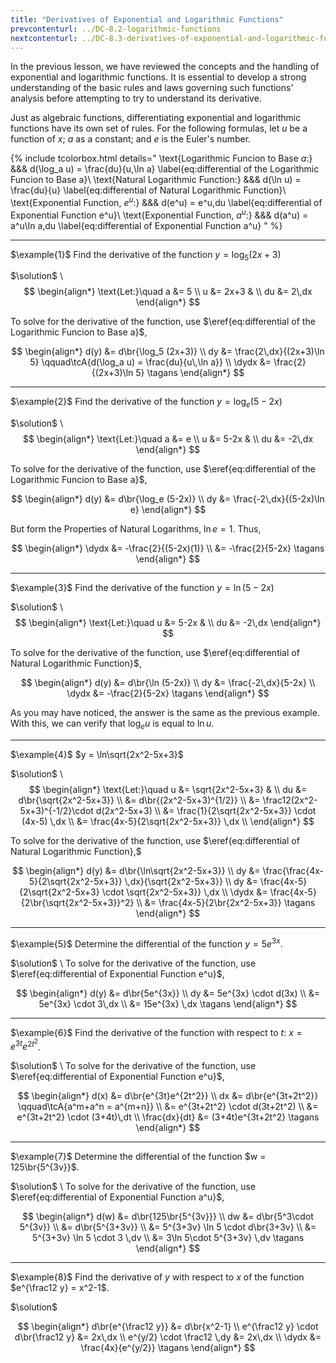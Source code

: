 ```yaml
---
title: "Derivatives of Exponential and Logarithmic Functions"
prevcontenturl: ../DC-8.2-logarithmic-functions
nextcontenturl: ../DC-8.3-derivatives-of-exponential-and-logarithmic-functions
---
```





In the previous lesson, we have reviewed the concepts and the handling of exponential and logarithmic functions. It is essential to develop a strong understanding of the basic rules and laws governing such functions' analysis before attempting to try to understand its derivative.



Just as algebraic functions, differentiating exponential and logarithmic functions have its own set of rules. For the following formulas, let $u$ be a function of $x$; $a$ as a constant; and $e$ is the Euler's number.


{% include tcolorbox.html
    details="
	\text{Logarithmic Funcion to Base $a$:} &&& d(\log_a u) = \frac{du}{u\,\ln a} 
		\label{eq:differential of the Logarithmic Funcion to Base a}\\
	\text{Natural Logarithmic Function:} &&& d(\ln u) = \frac{du}{u}
		\label{eq:differential of Natural Logarithmic Function}\\
	\text{Exponential Function, $e^u$:} &&& d(e^u) = e^u\,du 
		\label{eq:differential of Exponential Function e^u}\\
	\text{Exponential Function, $a^u$:} &&& d(a^u) = a^u\ln a\,du 
		\label{eq:differential of Exponential Function a^u}
    "
%}


---
$\example{1}$
Find the derivative of the function $y = \log_5 (2x+3)$

$\solution$ \\
$$
\begin{align*}
	\text{Let:}\quad a &= 5 \\
	u &= 2x+3 & \\
	du &= 2\,dx
\end{align*}
$$

To solve for the derivative of the function, use $\eref{eq:differential of the Logarithmic Funcion to Base a}$,

$$
\begin{align*}
	d(y) &= d\br{\log_5 (2x+3)} \\
	dy &= \frac{2\,dx}{(2x+3)\ln 5} \qquad\tcA{d(\log_a u) = \frac{du}{u\,\ln a}} \\
	\dydx &= \frac{2}{(2x+3)\ln 5}	\tagans
\end{align*}
$$


---
$\example{2}$
Find the derivative of the function $y = \log_e (5-2x)$

$\solution$ \\
$$
\begin{align*}
	\text{Let:}\quad a &= e \\
	u &= 5-2x & \\
	du &= -2\,dx
\end{align*}
$$

To solve for the derivative of the function, use $\eref{eq:differential of the Logarithmic Funcion to Base a}$,

$$
\begin{align*}
	d(y) &= d\br{\log_e (5-2x)} \\
	dy &= \frac{-2\,dx}{(5-2x)\ln e}
\end{align*}
$$

But form the Properties of Natural Logarithms, $\ln e = 1$. Thus,

$$
\begin{align*}
	\dydx &= -\frac{2}{(5-2x)(1)} \\
	&= -\frac{2}{5-2x}	\tagans
\end{align*}
$$






---
$\example{3}$
Find the derivative of the function $y = \ln (5-2x)$

$\solution$ \\
$$
\begin{align*}
	\text{Let:}\quad u &= 5-2x & \\
	du &= -2\,dx
\end{align*}
$$

To solve for the derivative of the function, use $\eref{eq:differential of Natural Logarithmic Function}$,

$$
\begin{align*}
	d(y) &= d\br{\ln (5-2x)} \\
	dy &= \frac{-2\,dx}{5-2x} \\
	\dydx &= -\frac{2}{5-2x}	\tagans
\end{align*}
$$


As you may have noticed, the answer is the same as the previous example. With this, we can verify that $\log_e u$ is equal to $\ln u$.








---
$\example{4}$ 
$y = \ln\sqrt{2x^2-5x+3}$

$\solution$ \\
$$
\begin{align*}
	\text{Let:}\quad u &= \sqrt{2x^2-5x+3} & \\
	du &= d\br{\sqrt{2x^2-5x+3}} \\
	&= d\br{(2x^2-5x+3)^{1/2}} \\
	&= \frac12(2x^2-5x+3)^{-1/2}\cdot d(2x^2-5x+3) \\
	&= \frac{1}{2\sqrt{2x^2-5x+3}} \cdot (4x-5) \,dx \\
	&= \frac{4x-5}{2\sqrt{2x^2-5x+3}} \,dx \\
\end{align*}
$$


To solve for the derivative of the function, use $\eref{eq:differential of Natural Logarithmic Function},$

$$
\begin{align*}
	d(y) &= d\br{\ln\sqrt{2x^2-5x+3}} \\
	dy &= \frac{\frac{4x-5}{2\sqrt{2x^2-5x+3}} \,dx}{\sqrt{2x^2-5x+3}} \\
	dy &= \frac{4x-5}{2\sqrt{2x^2-5x+3} \cdot \sqrt{2x^2-5x+3}} \,dx \\
	\dydx &= \frac{4x-5}{2\br{\sqrt{2x^2-5x+3}}^2} \\
	&= \frac{4x-5}{2\br{2x^2-5x+3}} 	\tagans
\end{align*}
$$





---
$\example{5}$ 
Determine the differential of the function $y = 5e^{3x}$.

$\solution$ \\
To solve for the derivative of the function, use $\eref{eq:differential of Exponential Function e^u}$,

$$
\begin{align*}
	d(y) &= d\br{5e^{3x}} \\
	dy &= 5e^{3x} \cdot d(3x) \\
	&= 5e^{3x} \cdot 3\,dx \\
	&= 15e^{3x} \,dx	\tagans
\end{align*}
$$


---
$\example{6}$ 
Find the derivative of the function with respect to $t$: $x = e^{3t}e^{2t^2}$.

$\solution$ \\
To solve for the derivative of the function, use $\eref{eq:differential of Exponential Function e^u}$,

$$
\begin{align*}
	d(x) &= d\br{e^{3t}e^{2t^2}} \\
	dx &= d\br{e^{3t+2t^2}} \qquad\tcA{a^m+a^n = a^{m+n}} \\
	&= e^{3t+2t^2} \cdot d(3t+2t^2) \\
	&= e^{3t+2t^2} \cdot (3+4t)\,dt \\
	\frac{dx}{dt} &= (3+4t)e^{3t+2t^2}	\tagans
\end{align*}
$$





---
$\example{7}$ 
Determine the differential of the function $w = 125\br{5^{3v}}$.

$\solution$ \\
To solve for the derivative of the function, use $\eref{eq:differential of Exponential Function a^u}$,

$$
\begin{align*}
	d(w) &= d\br{125\br{5^{3v}}} \\
	dw &= d\br{5^3\cdot 5^{3v}} \\
	&= d\br{5^{3+3v}} \\
	&= 5^{3+3v} \ln 5 \cdot d\br{3+3v} \\
	&= 5^{3+3v} \ln 5 \cdot 3 \,dv \\
	&= 3\ln 5\cdot 5^{3+3v} \,dv 		\tagans
\end{align*}
$$






<!-- ---
$\example{}$
$\ln{y} = 8x+3$ -->



---
$\example{8}$ 
Find the derivative of $y$ with respect to $x$ of the function
$e^{\frac12 y} = x^2-1$.

$\solution$ 
<!-- In this example, the given equation is expressed as an [implicit function](../DC-4.4-implicit-differentiation). Hence, differentiate the given equation explicitly with respect to $x$. -->
$$
\begin{align*}
	d\br{e^{\frac12 y}} &= d\br{x^2-1} \\
	e^{\frac12 y} \cdot d\br{\frac12 y} &= 2x\,dx \\
	e^{y/2} \cdot \frac12 \,dy &= 2x\,dx \\
	\dydx &= \frac{4x}{e^{y/2}}		\tagans
\end{align*}
$$
